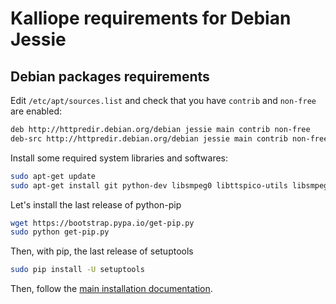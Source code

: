 # Kalliope requirements for Debian Jessie

## Debian packages requirements

Edit `/etc/apt/sources.list` and check that you have `contrib` and `non-free` are enabled:
```bash
deb http://httpredir.debian.org/debian jessie main contrib non-free
deb-src http://httpredir.debian.org/debian jessie main contrib non-free
```

Install some required system libraries and softwares:

```bash
sudo apt-get update
sudo apt-get install git python-dev libsmpeg0 libttspico-utils libsmpeg0 flac dialog libffi-dev libffi-dev libssl-dev portaudio19-dev build-essential libssl-dev libffi-dev sox libatlas3-base mplayer libav-tools
```

Let's install the last release of python-pip
```bash
wget https://bootstrap.pypa.io/get-pip.py
sudo python get-pip.py
```

Then, with pip, the last release of setuptools
```bash
sudo pip install -U setuptools
```

Then, follow the [main installation documentation](../installation.md).

